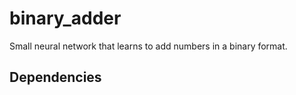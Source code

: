 # binary_adder

Small neural network that learns to add numbers in a binary format.

## Dependencies

